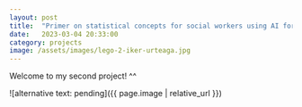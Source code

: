 ```yaml
---
layout: post
title:  "Primer on statistical concepts for social workers using AI for decision-making"
date:   2023-03-04 20:33:00
category: projects
image: /assets/images/lego-2-iker-urteaga.jpg
---
```


Welcome to my second project! ^^

![alternative text: pending]({{ page.image | relative_url }})
